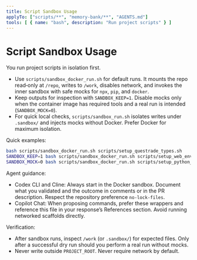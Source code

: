 ```yaml
---
title: Script Sandbox Usage
applyTo: ["scripts/**", "memory-bank/**", "AGENTS.md"]
tools: [ { name: "bash", description: "Run project scripts" } ]
---
```


# Script Sandbox Usage

You run project scripts in isolation first.

- Use `scripts/sandbox_docker_run.sh` for default runs. It mounts the repo read‑only at `/repo`, writes to `/work`, disables network, and invokes the inner sandbox with safe mocks for `npx`, `pip`, and `docker`.
- Keep outputs for inspection with `SANDBOX_KEEP=1`. Disable mocks only when the container image has required tools and a real run is intended (`SANDBOX_MOCK=0`).
- For quick local checks, `scripts/sandbox_run.sh` isolates writes under `.sandbox/` and injects mocks without Docker. Prefer Docker for maximum isolation.

Quick examples:

```bash
bash scripts/sandbox_docker_run.sh scripts/setup_questrade_types.sh
SANDBOX_KEEP=1 bash scripts/sandbox_docker_run.sh scripts/setup_web_env.sh
SANDBOX_MOCK=0 bash scripts/sandbox_docker_run.sh scripts/setup_python_local.sh
```

Agent guidance:

- Codex CLI and Cline: Always start in the Docker sandbox. Document what you validated and the outcome in comments or in the PR description. Respect the repository preference `no-lock-files`.
- Copilot Chat: When proposing commands, prefer these wrappers and reference this file in your response’s References section. Avoid running networked scaffolds directly.

Verification:

- After sandbox runs, inspect `/work` (or `.sandbox/`) for expected files. Only after a successful dry run should you perform a real run without mocks.
- Never write outside `PROJECT_ROOT`. Never require network by default.


